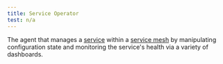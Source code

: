```yaml
---
title: Service Operator
test: n/a
---
```

The agent that manages a [service](/ko/docs/reference/glossary/#service) within a [service mesh](/ko/docs/reference/glossary/#service-mesh) by manipulating configuration state
and monitoring the service's health via a variety of dashboards.
